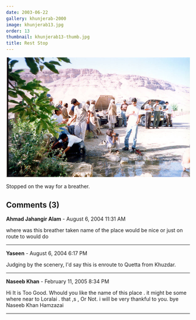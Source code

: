 ```yaml
---
date: 2003-06-22
gallery: khunjerab-2000
image: khunjerab13.jpg
order: 13
thumbnail: khunjerab13-thumb.jpg
title: Rest Stop
---
```


![Rest Stop](./khunjerab13.jpg)

Stopped on the way for a breather.

<div id="comments">

## Comments (3)

**Ahmad Jahangir Alam** - August  6, 2004 11:31 AM

where was this breather taken name of the place would be nice or just on route to would do

---

**Yaseen** - August  6, 2004  6:17 PM

Judging by the scenery, I'd say this is enroute to Quetta from Khuzdar.

---

**Naseeb Khan** - February 11, 2005  8:34 PM

Hi
It is Too Good. Whould you like the name of this place . it might be some where near to Loralai . that ,s , Or Not.
i will be very thankful to you.
bye
Naseeb Khan Hamzazai

---

</div>